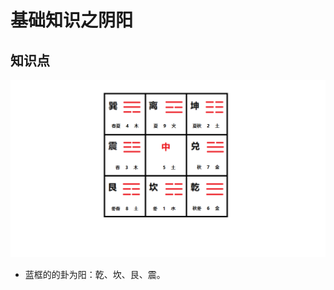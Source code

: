 基础知识之阴阳
===================================================================================

## 知识点

![奇门1](img/1.png)

+ 蓝框的的卦为阳：亁、坎、艮、震。

